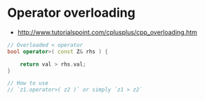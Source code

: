 # Operator overloading

- http://www.tutorialspoint.com/cplusplus/cpp_overloading.htm

```cpp
// Overloaded < operator
bool operator>( const Z& rhs ) {

    return val > rhs.val;
}

// How to use
// `z1.operator>( z2 )` or simply `z1 > z2`
```


